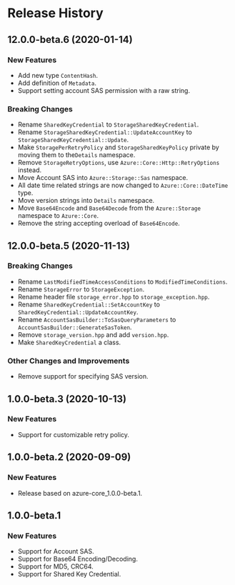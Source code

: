 # Release History

## 12.0.0-beta.6 (2020-01-14)

### New Features

- Add new type `ContentHash`.
- Add definition of `Metadata`.
- Support setting account SAS permission with a raw string.

### Breaking Changes

- Rename `SharedKeyCredential` to `StorageSharedKeyCredential`.
- Rename `StorageSharedKeyCredential::UpdateAccountKey` to `StorageSharedKeyCredential::Update`.
- Make `StoragePerRetryPolicy` and `StorageSharedKeyPolicy` private by moving them to the`Details` namespace.
- Remove `StorageRetryOptions`, use `Azure::Core::Http::RetryOptions` instead.
- Move Account SAS into `Azure::Storage::Sas` namespace.
- All date time related strings are now changed to `Azure::Core::DateTime` type.
- Move version strings into `Details` namespace.
- Move `Base64Encode` and `Base64Decode` from the `Azure::Storage` namespace to `Azure::Core`.
- Remove the string accepting overload of `Base64Encode`.

## 12.0.0-beta.5 (2020-11-13)

### Breaking Changes

- Rename `LastModifiedTimeAccessConditions` to `ModifiedTimeConditions`.
- Rename `StorageError` to `StorageException`.
- Rename header file `storage_error.hpp` to `storage_exception.hpp`.
- Rename `SharedKeyCredential::SetAccountKey` to `SharedKeyCredential::UpdateAccountKey`.
- Rename `AccountSasBuilder::ToSasQueryParameters` to `AccountSasBuilder::GenerateSasToken`.
- Remove `storage_version.hpp` and add `version.hpp`.
- Make `SharedKeyCredential` a class.

### Other Changes and Improvements

- Remove support for specifying SAS version.

## 1.0.0-beta.3 (2020-10-13)

### New Features

- Support for customizable retry policy.

## 1.0.0-beta.2 (2020-09-09)

### New Features

- Release based on azure-core_1.0.0-beta.1.

## 1.0.0-beta.1

### New Features

- Support for Account SAS.
- Support for Base64 Encoding/Decoding.
- Support for MD5, CRC64.
- Support for Shared Key Credential.
